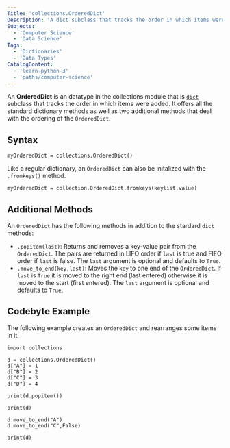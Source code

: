 ```yaml
---
Title: 'collections.OrderedDict'
Description: 'A dict subclass that tracks the order in which items were added.'
Subjects:
  - 'Computer Science'
  - 'Data Science'
Tags:
  - 'Dictionaries'
  - 'Data Types'
CatalogContent:
  - 'learn-python-3'
  - 'paths/computer-science'
---
```


An **OrderedDict** is an datatype in the collections module that is [`dict`](https://www.codecademy.com/resources/docs/python/dictionaries) subclass that tracks the order in which items were added. It offers all the standard dictionary methods as well as two additional methods that deal with the ordering of the `OrderedDict`.

## Syntax

```pseudo
myOrderedDict = collections.OrderedDict()
```

Like a regular dictionary, an `OrderedDict` can also be initalized with the `.fromkeys()` method.

```pseudo
myOrderedDict = collection.OrderedDict.fromkeys(keylist,value)
```

## Additional Methods

An `OrderedDict` has the following methods in addition to the stardard `dict` methods:

- `.popitem(last)`: Returns and removes a key-value pair from the `OrderedDict`. The pairs are returned in LIFO order if `last` is true and FIFO order if `last` is false. The `last` argument is optional and defaults to `True`.
- `.move_to_end(key,last)`: Moves the `key` to one end of the `OrderedDict`. If `last` is `True` it is moved to the right end (last entered) otherwise it is moved to the start (first entered). The `last` argument is optional and defaults to `True`.  

## Codebyte Example

The following example creates an `OrderedDict` and rearranges some items in it.

```codebyte/python
import collections

d = collections.OrderedDict()
d["A"] = 1
d["B"] = 2
d["C"] = 3
d["D"] = 4

print(d.popitem())

print(d)

d.move_to_end("A")
d.move_to_end("C",False)

print(d)

```

